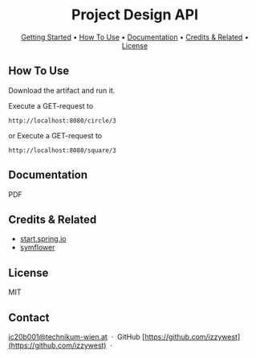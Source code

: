 
<center><h1>Project Design API</h1></center>
  
<p align="center">
  <a href="#getting-started">Getting Started</a> •
  <a href="#how-to-use">How To Use</a> •
  <a href="#documentation">Documentation</a> •
  <a href="#credits--related">Credits & Related</a> •
  <a href="#license">License</a>
</p>



## How To Use

Download the artifact and run it. 

Execute a GET-request to 
```
http://localhost:8080/circle/3
```
or
Execute a GET-request to 
```
http://localhost:8080/square/3
```


## Documentation

PDF

## Credits & Related

- [start.spring.io](https://github.com/spring-io/start.spring.io)
- [symflower](https://github.com/symflower)

## License

MIT

## Contact

[ic20b001@technikum-wien.at](mailto:ic20b001@technikum-wien.at) &nbsp;&middot;&nbsp; 
GitHub [https://github.com/izzywest](https://github.com/izzywest) &nbsp;&middot;&nbsp; 
